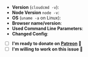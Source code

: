 <!--
Thank you for reporting an issue. Please fill in the template below. If unsure
about something, just do as best as you're able.
-->

- **Version** (`cloudcmd -v`):
- **Node Version** `node -v`:
- **OS** (`uname -a` on Linux):
- **Browser name/version**:
- **Used Command Line Parameters**:
- **Changed Config**:
- [ ] **I'm ready to donate on [Patreon](https://patreon.com/coderaiser) 🎁**
- [ ] **I'm willing to work on this issue 💪**
